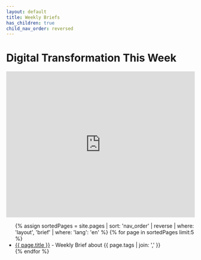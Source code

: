 ```yaml
---
layout: default
title: Weekly Briefs
has_children: true
child_nav_order: reversed
---
```


# Digital Transformation This Week

<div>
<iframe width="100%" height="390" frameborder="no" scrolling="no" seamless src="https://share.transistor.fm/e/embracing-digital-this-week/playlist"></iframe>
</div>

<ul>
{% assign sortedPages = site.pages | sort: 'nav_order' | reverse | where: 'layout', 'brief' | where: 'lang': 'en' %}
{% for page in sortedPages limit:5 %}
    <li><a href="{{ page.url }}">{{ page.title }}</a> - Weekly Brief about {{ page.tags | join: ',' }} </li>
{% endfor %}
</ul>

